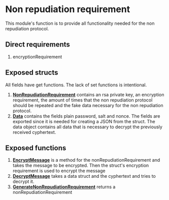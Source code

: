 # Non repudiation requirement

This module's function is to provide all functionality needed for the non repudiation protocol.

## Direct requirements

1. encryptionRequirement

## Exposed structs

All fields have get functions. The lack of set functions is intentional.

1. [**NonRepudiationRequirement**](NonRepudiationRequirementStruct.go#14) contains an rsa private key, an encryption requirement, the amount of times that the non repudiation protocol should be repeated and the fake data necessary for the non repudiation protocol.
1. [**Data**](NonRepudiationRequirementStruct.go#21) contains the fields plain password, salt and nonce. The fields are exported since it is needed for creating a JSON from the struct. The data object contains all data that is necessary to decrypt the previously received cyphertext.


## Exposed functions

1. [**EncryptMessage**](nonRepudiationStruct.go#L34) is a method for the nonRepudiationRequirement and takes the message to be encrypted. Then the struct's encryption requirement is used to encrypt the message
1. [**DecryptMessage**](nonRepudiation.go#L22) takes a data struct and the cyphertext and tries to decrypt it.
1. [**GenerateNonRepudiationRequirement**](nonRepudiation.go#L61) returns a nonRepudiationRequirement

